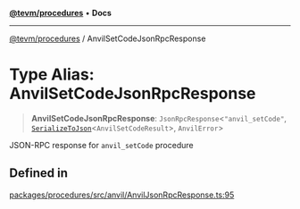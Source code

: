[**@tevm/procedures**](../README.md) • **Docs**

***

[@tevm/procedures](../globals.md) / AnvilSetCodeJsonRpcResponse

# Type Alias: AnvilSetCodeJsonRpcResponse

> **AnvilSetCodeJsonRpcResponse**: `JsonRpcResponse`\<`"anvil_setCode"`, [`SerializeToJson`](SerializeToJson.md)\<`AnvilSetCodeResult`\>, `AnvilError`\>

JSON-RPC response for `anvil_setCode` procedure

## Defined in

[packages/procedures/src/anvil/AnvilJsonRpcResponse.ts:95](https://github.com/evmts/tevm-monorepo/blob/main/packages/procedures/src/anvil/AnvilJsonRpcResponse.ts#L95)

